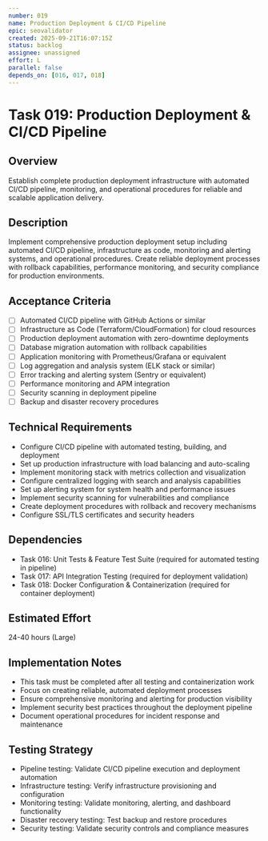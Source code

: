 ```yaml
---
number: 019
name: Production Deployment & CI/CD Pipeline
epic: seovalidator
created: 2025-09-21T16:07:15Z
status: backlog
assignee: unassigned
effort: L
parallel: false
depends_on: [016, 017, 018]
---
```


# Task 019: Production Deployment & CI/CD Pipeline

## Overview
Establish complete production deployment infrastructure with automated CI/CD pipeline, monitoring, and operational procedures for reliable and scalable application delivery.

## Description
Implement comprehensive production deployment setup including automated CI/CD pipeline, infrastructure as code, monitoring and alerting systems, and operational procedures. Create reliable deployment processes with rollback capabilities, performance monitoring, and security compliance for production environments.

## Acceptance Criteria
- [ ] Automated CI/CD pipeline with GitHub Actions or similar
- [ ] Infrastructure as Code (Terraform/CloudFormation) for cloud resources
- [ ] Production deployment automation with zero-downtime deployments
- [ ] Database migration automation with rollback capabilities
- [ ] Application monitoring with Prometheus/Grafana or equivalent
- [ ] Log aggregation and analysis system (ELK stack or similar)
- [ ] Error tracking and alerting system (Sentry or equivalent)
- [ ] Performance monitoring and APM integration
- [ ] Security scanning in deployment pipeline
- [ ] Backup and disaster recovery procedures

## Technical Requirements
- Configure CI/CD pipeline with automated testing, building, and deployment
- Set up production infrastructure with load balancing and auto-scaling
- Implement monitoring stack with metrics collection and visualization
- Configure centralized logging with search and analysis capabilities
- Set up alerting system for system health and performance issues
- Implement security scanning for vulnerabilities and compliance
- Create deployment procedures with rollback and recovery mechanisms
- Configure SSL/TLS certificates and security headers

## Dependencies
- Task 016: Unit Tests & Feature Test Suite (required for automated testing in pipeline)
- Task 017: API Integration Testing (required for deployment validation)
- Task 018: Docker Configuration & Containerization (required for container deployment)

## Estimated Effort
24-40 hours (Large)

## Implementation Notes
- This task must be completed after all testing and containerization work
- Focus on creating reliable, automated deployment processes
- Ensure comprehensive monitoring and alerting for production visibility
- Implement security best practices throughout the deployment pipeline
- Document operational procedures for incident response and maintenance

## Testing Strategy
- Pipeline testing: Validate CI/CD pipeline execution and deployment automation
- Infrastructure testing: Verify infrastructure provisioning and configuration
- Monitoring testing: Validate monitoring, alerting, and dashboard functionality
- Disaster recovery testing: Test backup and restore procedures
- Security testing: Validate security controls and compliance measures